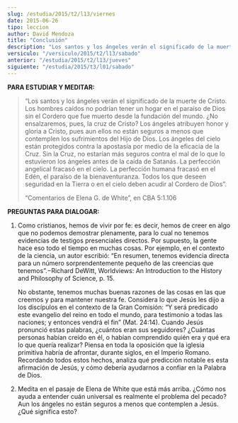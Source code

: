 ```yaml
---
slug: /estudia/2015/t2/l13/viernes
date: 2015-06-26
tipo: leccion
author: David Mendoza
title: "Conclusión"
description: "Los santos y los ángeles verán el significado de la muerte de Cristo. Los hombres caídos no podrían tener un hogar en el paraíso de Dios sin el Cordero que fue muerto desde la fundación del mundo."
versiculo: "/versiculo/2015/t2/l13/sabado"
anterior: "/estudia/2015/t2/l13/jueves"
siguiente: "/estudia/2015/t3/l01/sabado"
---
```


**PARA ESTUDIAR Y MEDITAR:**

> “Los santos y los ángeles verán el significado de la muerte de Cristo. Los hombres caídos no podrían tener un hogar en el paraíso de Dios sin el Cordero que fue muerto desde la fundación del mundo. ¿No ensalzaremos, pues, la cruz de Cristo? Los ángeles atribuyen honor y gloria a Cristo, pues aun ellos no están seguros a menos que contemplen los sufrimientos del Hijo de Dios. Los ángeles del cielo están protegidos contra la apostasía por medio de la eficacia de la Cruz. Sin la Cruz, no estarían más seguros contra el mal de lo que lo estuvieron los ángeles antes de la caída de Satanás. La perfección angelical fracasó en el cielo. La perfección humana fracasó en el Edén, el paraíso de la bienaventuranza. Todos los que deseen seguridad en la Tierra o en el cielo deben acudir al Cordero de Dios”.
>
> “Comentarios de Elena G. de White”, en CBA 5:1.106

**PREGUNTAS PARA DIALOGAR:**

1. Como cristianos, hemos de vivir por fe: es decir, hemos de creer en algo que no podemos demostrar plenamente, para lo cual no tenemos evidencias de testigos presenciales directos. Por supuesto, la gente hace eso todo el tiempo en muchas cosas. Por ejemplo, en el contexto de la ciencia, un autor escribió: “En resumen, tenemos evidencia directa para un número sorprendentemente pequeño de las creencias que tenemos”.−Richard DeWitt, Worldviews: An Introduction to the History and Philosophy of Science, p. 15.

    No obstante, tenemos muchas buenas razones de las cosas en las que creemos y para mantener nuestra fe. Considera lo que Jesús les dijo a los discípulos en el contexto de la Gran Comisión: “Y será predicado este evangelio del reino en todo el mundo, para testimonio a todas las naciones; y entonces vendrá el fin” (Mat. 24:14). Cuando Jesús pronunció estas palabras, ¿cuántos eran sus seguidores? ¿Cuántas personas habían creído en él, o habían comprendido quién era y qué era lo que quería realizar? Piensa en toda la oposición que la iglesia primitiva habría de afrontar, durante siglos, en el Imperio Romano. Recordando todos estos hechos, analiza qué predicción notable es esta afirmación de Jesús, y cómo debería ayudarnos a confiar en la Palabra de Dios.

2. Medita en el pasaje de Elena de White que está más arriba. ¿Cómo nos ayuda a entender cuán universal es realmente el problema del pecado? Aun los ángeles no están seguros a menos que contemplen a Jesús. ¿Qué significa esto?
